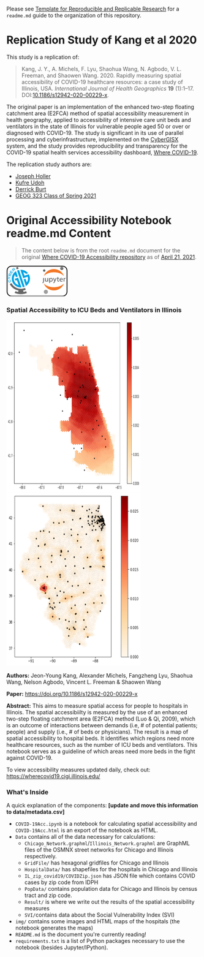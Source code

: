 Please see [Template for Reproducible and Replicable Research](readme_compendium.md) for a `readme.md` guide to the organization of this repository.

# Replication Study of Kang et al 2020

This study is a replication of:

> Kang, J. Y., A. Michels, F. Lyu, Shaohua Wang, N. Agbodo, V. L. Freeman, and Shaowen Wang. 2020. Rapidly measuring spatial accessibility of COVID-19 healthcare resources: a case study of Illinois, USA. *International Journal of Health Geographics* **19** (1):1–17. DOI:[10.1186/s12942-020-00229-x](https://doi.org/10.1186/s12942-020-00229-x).

The original paper is an implementation of the enhanced two-step floating catchment area (E2FCA) method of spatial accessibility measurement in health geography, applied to accessibility of intensive care unit beds and ventilators in the state of Illinois for vulnerable people aged 50 or over or diagnosed with COVID-19. The study is significant in its use of parallel processing and cyberinfrastructure, implemented on the [CyberGISX](https://cybergisx.cigi.illinois.edu) system, and the study provides reproducibility and transparency for the COVID-19 spatial health services accessibility dashboard, [Where COVID-19](https://wherecovid19.cigi.illinois.edu/).

The replication study authors are:
- [Joseph Holler](http://www.middlebury.edu/academics/geog/faculty/node/454160)
- [Kufre Udoh](https://kufreu.github.io)
- [Derrick Burt](https://derrickburt.github.io)
- [GEOG 323 Class of Spring 2021](https://gis4dev.github.io)

# Original Accessibility Notebook readme.md Content

> The content below is from the root `readme.md` document for the original [Where COVID-19 Accessibility repository](https://github.com/cybergis/COVID-19AccessibilityNotebook) as of [April 21, 2021](https://github.com/cybergis/COVID-19AccessibilityNotebook/commit/3b4109fb2d513a61b40f97674b2277368e9494e6). 

[![CyberGISX](results/figures/original/CyberGISXLogo.svg)](https://cybergisxhub.cigi.illinois.edu/)

### Spatial Accessibility to ICU Beds and Ventilators in Illinois

<div>
    <img src="results/figures/original/ChicagoResult.png" height="450" width="350"/>
    <img src="results/figures/original/IllinoisResult.png" height="450" width="350"/>
</div>

**Authors:** Jeon-Young Kang, Alexander Michels, Fangzheng Lyu, Shaohua Wang, Nelson Agbodo, Vincent L. Freeman & Shaowen Wang

**Paper:** https://doi.org/10.1186/s12942-020-00229-x

**Abstract:** This aims to measure spatial access for people to hospitals in Illinois. The spatial accessibiilty is measured by the use of an enhanced two-step floating catchment area (E2FCA) method (Luo & Qi, 2009), which is an outcome of interactions between demands (i.e, # of potential patients; people) and supply (i.e., # of beds or physicians). The result is a map of spatial accessibility to hospital beds. It identifies which regions need more healthcare resources, such as the number of ICU beds and ventilators. This notebook serves as a guideline of which areas need more beds in the fight against COVID-19.

To view accessibility measures updated daily, check out: https://wherecovid19.cigi.illinois.edu/


### What's Inside

A quick explanation of the components: **[update and move this information to data/metadata.csv]**

* `COVID-19Acc.ipynb` is a notebook for calculating spatial accessibility and `COVID-19Acc.html` is an export of the notebook as HTML.
* `Data` contains all of the data necessary for calculations:
  * `Chicago_Network.graphml`/`Illinois_Network.graphml` are GraphML files of the OSMNX street networks for Chicago and Illinois respectively.
  * `GridFile/` has hexagonal gridfiles for Chicago and Illinois
  * `HospitalData/` has shapefiles for the hospitals in Chicago and Illinois
  * `IL_zip_covid19/COVIDZip.json` has JSON file which contains COVID cases by zip code from IDPH
  * `PopData/` contains population data for Chicago and Illinois by census tract and zip code.
  * `Result/` is where we write out the results of the spatial accessibility measures
  * `SVI/`contains data about the Social Vulnerability Index (SVI)
* `img/` contains some images and HTML maps of the hospitals (the notebook generates the maps)
* `README.md` is the document you're currently reading!
* `requirements.txt` is a list of Python packages necessary to use the notebook (besides Jupyter/IPython).
